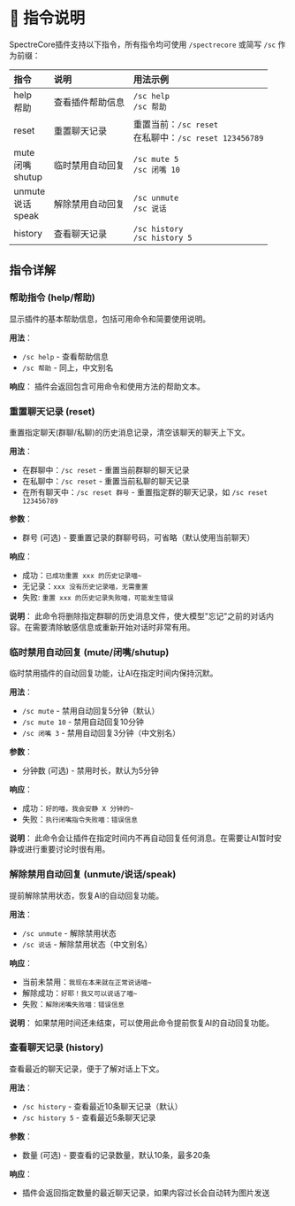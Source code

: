 # 📖 指令说明

SpectreCore插件支持以下指令，所有指令均可使用 `/spectrecore` 或简写 `/sc` 作为前缀：

| 指令 | 说明 | 用法示例 |
|:-----|:-----|:--------|
| help<br>帮助 | 查看插件帮助信息 | `/sc help`<br>`/sc 帮助` |
| reset | 重置聊天记录 | 重置当前：`/sc reset`<br>在私聊中：`/sc reset 123456789` |
| mute<br>闭嘴<br>shutup | 临时禁用自动回复 | `/sc mute 5`<br>`/sc 闭嘴 10` |
| unmute<br>说话<br>speak | 解除禁用自动回复 | `/sc unmute`<br>`/sc 说话` |
| history | 查看聊天记录 | `/sc history`<br>`/sc history 5` |

## 指令详解

### 帮助指令 (help/帮助)

显示插件的基本帮助信息，包括可用命令和简要使用说明。

**用法**：
- `/sc help` - 查看帮助信息
- `/sc 帮助` - 同上，中文别名

**响应**：
插件会返回包含可用命令和使用方法的帮助文本。

### 重置聊天记录 (reset)

重置指定聊天(群聊/私聊)的历史消息记录，清空该聊天的聊天上下文。

**用法**：
- 在群聊中：`/sc reset` - 重置当前群聊的聊天记录
- 在私聊中：`/sc reset` - 重置当前私聊的聊天记录
- 在所有聊天中：`/sc reset 群号` - 重置指定群的聊天记录，如 `/sc reset 123456789`

**参数**：
- 群号 (可选) - 要重置记录的群聊号码，可省略（默认使用当前聊天）

**响应**：
- 成功：`已成功重置 xxx 的历史记录喵~`
- 无记录：`xxx 没有历史记录喵，无需重置`
- 失败: `重置 xxx 的历史记录失败喵，可能发生错误`


**说明**：
此命令将删除指定群聊的历史消息文件，使大模型"忘记"之前的对话内容。在需要清除敏感信息或重新开始对话时非常有用。

### 临时禁用自动回复 (mute/闭嘴/shutup)

临时禁用插件的自动回复功能，让AI在指定时间内保持沉默。

**用法**：
- `/sc mute` - 禁用自动回复5分钟（默认）
- `/sc mute 10` - 禁用自动回复10分钟
- `/sc 闭嘴 3` - 禁用自动回复3分钟（中文别名）

**参数**：
- 分钟数 (可选) - 禁用时长，默认为5分钟

**响应**：
- 成功：`好的喵，我会安静 X 分钟的~`
- 失败：`执行闭嘴指令失败喵：错误信息`

**说明**：
此命令会让插件在指定时间内不再自动回复任何消息。在需要让AI暂时安静或进行重要讨论时很有用。

### 解除禁用自动回复 (unmute/说话/speak)

提前解除禁用状态，恢复AI的自动回复功能。

**用法**：
- `/sc unmute` - 解除禁用状态
- `/sc 说话` - 解除禁用状态（中文别名）

**响应**：
- 当前未禁用：`我现在本来就在正常说话喵~`
- 解除成功：`好耶！我又可以说话了喵~`
- 失败：`解除闭嘴失败喵：错误信息`

**说明**：
如果禁用时间还未结束，可以使用此命令提前恢复AI的自动回复功能。

### 查看聊天记录 (history)

查看最近的聊天记录，便于了解对话上下文。

**用法**：
- `/sc history` - 查看最近10条聊天记录（默认）
- `/sc history 5` - 查看最近5条聊天记录

**参数**：
- 数量 (可选) - 要查看的记录数量，默认10条，最多20条

**响应**：
- 插件会返回指定数量的最近聊天记录，如果内容过长会自动转为图片发送 